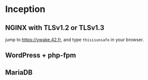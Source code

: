 # Inception

## NGINX with TLSv1.2 or TLSv1.3
jump to https://ywake.42.fr, 
and type `thisisunsafe` in your browser.

## WordPress + php-fpm

## MariaDB
